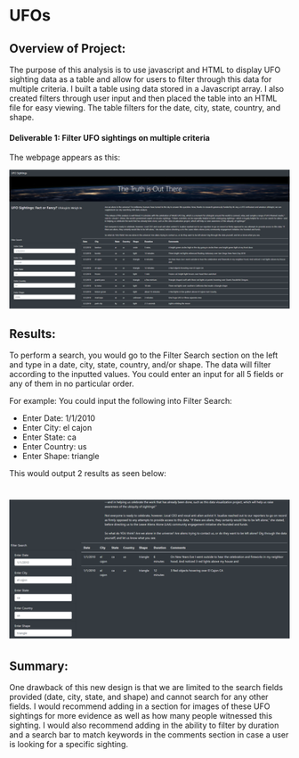 # UFOs


## Overview of Project:

The purpose of this analysis is to use javascript and HTML to display UFO sighting data as a table and allow for users to filter through this data for multiple criteria. I built a table using data stored in a Javascript array. I also created filters through user input and then placed the table into an HTML file for easy viewing. The table filters for the date, city, state, country, and shape. 

#### Deliverable 1: Filter UFO sightings on multiple criteria

The webpage appears as this:

![img1](https://github.com/Soniaprogram/UFOs/blob/main/static/images/webpage.PNG)

## Results:

To perform a search, you would go to the Filter Search section on the left and type in a date, city, state, country, and/or shape. The data will filter according to the inputted values. You could enter an input for all 5 fields or any of them in no particular order. 

For example: You could input the following into Filter Search:  
- Enter Date: 1/1/2010
- Enter City: el cajon
- Enter State: ca
- Enter Country: us
- Enter Shape: triangle

This would output 2 results as seen below:
# ![img2](https://github.com/Soniaprogram/UFOs/blob/main/static/images/filter.PNG)

## Summary:

One drawback of this new design is that we are limited to the search fields provided (date, city, state, and shape) and cannot search for any other fields. 
I would recommend adding in a section for images of these UFO sightings for more evidence as well as how many people witnessed this sighting. I would also recommend adding in the ability to filter by duration and a search bar to match keywords in the comments section in case a user is looking for a specific sighting. 
